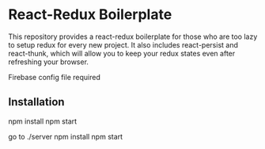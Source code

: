 # React-Redux Boilerplate

This repository provides a react-redux boilerplate for those who are too lazy to setup redux for every new project. It also includes react-persist and react-thunk, which will allow you to keep your redux states even after refreshing your browser.

Firebase config file required

## Installation
npm install
npm start

go to ./server
npm install
npm start



```
